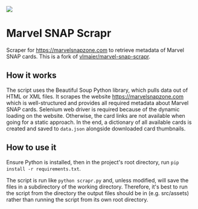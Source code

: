![](https://github.com/bagley2014/marvel-snap-scrapr/actions/workflows/build.yml/badge.svg)

# Marvel SNAP Scrapr

Scraper for https://marvelsnapzone.com to retrieve metadata of Marvel SNAP cards.
This is a fork of [vlmaier/marvel-snap-scrapr](https://github.com/vlmaier/marvel-snap-scrapr).

## How it works

The script uses the Beautiful Soup Python library, which pulls data out of HTML or XML files.
It scrapes the website https://marvelsnapzone.com which is well-structured and provides all required metadata about Marvel SNAP cards.
Selenium web driver is required because of the dynamic loading on the website. Otherwise, the card links are not available when going for a static approach.
In the end, a dictionary of all available cards is created and saved to `data.json` alongside downloaded card thumbnails.

## How to use it

Ensure Python is installed, then in the project's root directory, run `pip install -r requirements.txt`.

The script is run like `python scrapr.py` and, unless modified, will save the files in a subdirectory of the working directory. Therefore, it's best to run the script from the directory the output files should be in (e.g. src/assets) rather than running the script from its own root directory.
